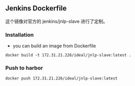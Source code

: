 ## Jenkins Dockerfile

这个镜像对官方的 jenkins/jnlp-slave 进行了定制。


### Installation

* you can build an image from Dockerfile

```
docker build -t 172.31.21.226/ideal/jnlp-slave:latest .
```

### Push to harbor

```
docker push 172.31.21.226/ideal/jnlp-slave:latest
```

